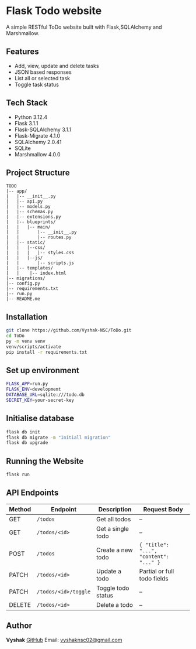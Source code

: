 # Flask Todo website

A simple RESTful ToDo website built with Flask,SQLAlchemy and Marshmallow.

## Features

- Add, view, update and delete tasks
- JSON based responses
- List all or selected task
- Toggle task status

## Tech Stack

- Python 3.12.4
- Flask 3.1.1
- Flask-SQLAlchemy 3.1.1
- Flask-Migrate 4.1.0
- SQLAlchemy 2.0.41
- SQLite
- Marshmallow 4.0.0

## Project Structure
```
TODO
|-- app/
|   |-- __init__.py
|   |-- api.py
|   |-- models.py
|   |-- schemas.py
|   |-- extensions.py
|   |-- blueprints/
|   |   |-- main/
|   |       |-- __init__.py
|   |       |-- routes.py
|   |-- static/
|   |   |--css/
|   |   |   |-- styles.css
|   |   |--js/
|   |       |-- scripts.js
|   |-- templates/
|   |    |-- index.html
|-- migrations/
|-- config.py
|-- requirements.txt
|-- run.py
|-- README.me
```
## Installation

```bash
git clone https://github.com/Vyshak-NSC/ToDo.git
cd ToDo
py -m venv venv
venv/scripts/activate
pip install -r requirements.txt
```

## Set up environment

```bash
FLASK_APP=run.py
FLASK_ENV=development
DATABASE_URL=sqlite:///todo.db
SECRET_KEY=your-secret-key
```

## Initialise database

```bash
flask db init
flask db migrate -m "Initiall migration"
flask db upgrade
```

## Running the Website

```bash
flask run
```

## API Endpoints

| Method | Endpoint               | Description              | Request Body       |
|--------|------------------------|--------------------------|--------------------|
| GET    | `/todos`              | Get all todos            | –                  |
| GET    | `/todos/<id>`         | Get a single todo        | –                  |
| POST   | `/todos`              | Create a new todo        | `{ "title": "...", "content": "..." }` |
| PATCH  | `/todos/<id>`         | Update a todo            | Partial or full todo fields |
| PATCH  | `/todos/<id>/toggle`  | Toggle todo status       | –                  |
| DELETE | `/todos/<id>`         | Delete a todo            | –                  |

## Author

**Vyshak**
[GitHub](https://github.com/Vyshak-NSC)
Email: vyshaknsc02@gmail.com
